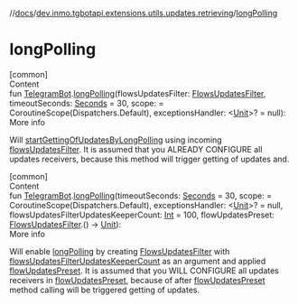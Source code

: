 //[docs](../../index.md)/[dev.inmo.tgbotapi.extensions.utils.updates.retrieving](index.md)/[longPolling](long-polling.md)



# longPolling  
[common]  
Content  
fun [TelegramBot](../dev.inmo.tgbotapi.bot/index.md#%5Bdev.inmo.tgbotapi.bot%2FTelegramBot%2F%2F%2FPointingToDeclaration%2F%5D%2FClasslikes%2F625018081).[longPolling](long-polling.md)(flowsUpdatesFilter: [FlowsUpdatesFilter](../dev.inmo.tgbotapi.updateshandlers/-flows-updates-filter/index.md), timeoutSeconds: [Seconds](../dev.inmo.tgbotapi.types/index.md#%5Bdev.inmo.tgbotapi.types%2FSeconds%2F%2F%2FPointingToDeclaration%2F%5D%2FClasslikes%2F625018081) = 30, scope:  = CoroutineScope(Dispatchers.Default), exceptionsHandler: <[Unit](https://kotlinlang.org/api/latest/jvm/stdlib/kotlin/-unit/index.html)>? = null):   
More info  


Will [startGettingOfUpdatesByLongPolling](start-getting-of-updates-by-long-polling.md) using incoming [flowsUpdatesFilter](long-polling.md). It is assumed that you ALREADY CONFIGURE all updates receivers, because this method will trigger getting of updates and.

  


[common]  
Content  
fun [TelegramBot](../dev.inmo.tgbotapi.bot/index.md#%5Bdev.inmo.tgbotapi.bot%2FTelegramBot%2F%2F%2FPointingToDeclaration%2F%5D%2FClasslikes%2F625018081).[longPolling](long-polling.md)(timeoutSeconds: [Seconds](../dev.inmo.tgbotapi.types/index.md#%5Bdev.inmo.tgbotapi.types%2FSeconds%2F%2F%2FPointingToDeclaration%2F%5D%2FClasslikes%2F625018081) = 30, scope:  = CoroutineScope(Dispatchers.Default), exceptionsHandler: <[Unit](https://kotlinlang.org/api/latest/jvm/stdlib/kotlin/-unit/index.html)>? = null, flowsUpdatesFilterUpdatesKeeperCount: [Int](https://kotlinlang.org/api/latest/jvm/stdlib/kotlin/-int/index.html) = 100, flowUpdatesPreset: [FlowsUpdatesFilter](../dev.inmo.tgbotapi.updateshandlers/-flows-updates-filter/index.md).() -> [Unit](https://kotlinlang.org/api/latest/jvm/stdlib/kotlin/-unit/index.html)):   
More info  


Will enable [longPolling](long-polling.md) by creating [FlowsUpdatesFilter](../dev.inmo.tgbotapi.updateshandlers/-flows-updates-filter/index.md) with [flowsUpdatesFilterUpdatesKeeperCount](long-polling.md) as an argument and applied [flowUpdatesPreset](long-polling.md). It is assumed that you WILL CONFIGURE all updates receivers in [flowUpdatesPreset](long-polling.md), because of after [flowUpdatesPreset](long-polling.md) method calling will be triggered getting of updates.

  



